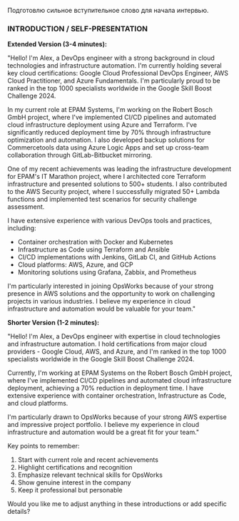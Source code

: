 Подготовлю сильное вступительное слово для начала интервью.

### INTRODUCTION / SELF-PRESENTATION

**Extended Version (3-4 minutes):**

"Hello! I'm Alex, a DevOps engineer with a strong background in cloud technologies and infrastructure automation. I'm currently holding several key cloud certifications: Google Cloud Professional DevOps Engineer, AWS Cloud Practitioner, and Azure Fundamentals. I'm particularly proud to be ranked in the top 1000 specialists worldwide in the Google Skill Boost Challenge 2024.

In my current role at EPAM Systems, I'm working on the Robert Bosch GmbH project, where I've implemented CI/CD pipelines and automated cloud infrastructure deployment using Azure and Terraform. I've significantly reduced deployment time by 70% through infrastructure optimization and automation. I also developed backup solutions for Commercetools data using Azure Logic Apps and set up cross-team collaboration through GitLab-Bitbucket mirroring.

One of my recent achievements was leading the infrastructure development for EPAM's IT Marathon project, where I architected core Terraform infrastructure and presented solutions to 500+ students. I also contributed to the AWS Security project, where I successfully migrated 50+ Lambda functions and implemented test scenarios for security challenge assessment.

I have extensive experience with various DevOps tools and practices, including:
- Container orchestration with Docker and Kubernetes
- Infrastructure as Code using Terraform and Ansible
- CI/CD implementations with Jenkins, GitLab CI, and GitHub Actions
- Cloud platforms: AWS, Azure, and GCP
- Monitoring solutions using Grafana, Zabbix, and Prometheus

I'm particularly interested in joining OpsWorks because of your strong presence in AWS solutions and the opportunity to work on challenging projects in various industries. I believe my experience in cloud infrastructure and automation would be valuable for your team."

**Shorter Version (1-2 minutes):**

"Hello! I'm Alex, a DevOps engineer with expertise in cloud technologies and infrastructure automation. I hold certifications from major cloud providers - Google Cloud, AWS, and Azure, and I'm ranked in the top 1000 specialists worldwide in the Google Skill Boost Challenge 2024.

Currently, I'm working at EPAM Systems on the Robert Bosch GmbH project, where I've implemented CI/CD pipelines and automated cloud infrastructure deployment, achieving a 70% reduction in deployment time. I have extensive experience with container orchestration, Infrastructure as Code, and cloud platforms.

I'm particularly drawn to OpsWorks because of your strong AWS expertise and impressive project portfolio. I believe my experience in cloud infrastructure and automation would be a great fit for your team."

Key points to remember:
1. Start with current role and recent achievements
2. Highlight certifications and recognition
3. Emphasize relevant technical skills for OpsWorks
4. Show genuine interest in the company
5. Keep it professional but personable

Would you like me to adjust anything in these introductions or add specific details?

